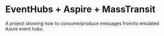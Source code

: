 # EventHubs + Aspire + MassTransit

A project showing how to consume/produce messages from/to emulated Azure event hubs.

